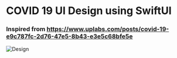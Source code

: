 # COVID 19 UI Design using SwiftUI
 
### Inspired from https://www.uplabs.com/posts/covid-19-e9c787fc-2d76-47e5-8b43-e3e5c68bfe5e
![Design](https://assets.materialup.com/uploads/6b87dbc0-9769-4f7c-83c1-9575174674bc/preview.png)

